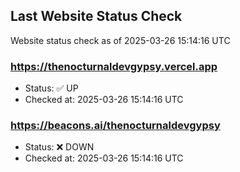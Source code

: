 ## Last Website Status Check

<!-- GitHub Action will update the section below -->
Website status check as of 2025-03-26 15:14:16 UTC

### https://thenocturnaldevgypsy.vercel.app
- Status: ✅ UP
- Checked at: 2025-03-26 15:14:16 UTC

### https://beacons.ai/thenocturnaldevgypsy
- Status: ❌ DOWN
- Checked at: 2025-03-26 15:14:16 UTC


<!-- End of GitHub Action update section -->
